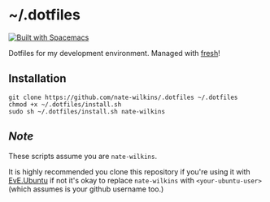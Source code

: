 # ~/.dotfiles

[![Built with Spacemacs](https://cdn.rawgit.com/syl20bnr/spacemacs/442d025779da2f62fc86c2082703697714db6514/assets/spacemacs-badge.svg)](http://spacemacs.org)

Dotfiles for my development environment. Managed with [fresh]!

## Installation

```
git clone https://github.com/nate-wilkins/.dotfiles ~/.dotfiles
chmod +x ~/.dotfiles/install.sh
sudo sh ~/.dotfiles/install.sh nate-wilkins
```

## *Note*

These scripts assume you are `nate-wilkins`.

It is highly recommended you clone this repository if you're using it with [EvE.Ubuntu]
if not it's okay to replace `nate-wilkins` with `<your-ubuntu-user>` (which assumes is your github username too.)

[script]: http://get.freshshell.com
[fresh]: http://freshshell.com
[EvE.Ubuntu]: https://github.com/nate-wilkins/EvE.Ubuntu
